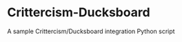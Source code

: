 Crittercism-Ducksboard
======================

A sample Crittercism/Ducksboard integration Python script
